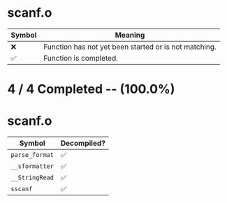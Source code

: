 # scanf.o
| Symbol | Meaning 
| ------------- | ------------- 
| :x: | Function has not yet been started or is not matching. 
| :white_check_mark: | Function is completed. 


# 4 / 4 Completed -- (100.0%)
# scanf.o
| Symbol | Decompiled? |
| ------------- | ------------- |
| `parse_format` | :white_check_mark: |
| `__sformatter` | :white_check_mark: |
| `__StringRead` | :white_check_mark: |
| `sscanf` | :white_check_mark: |
